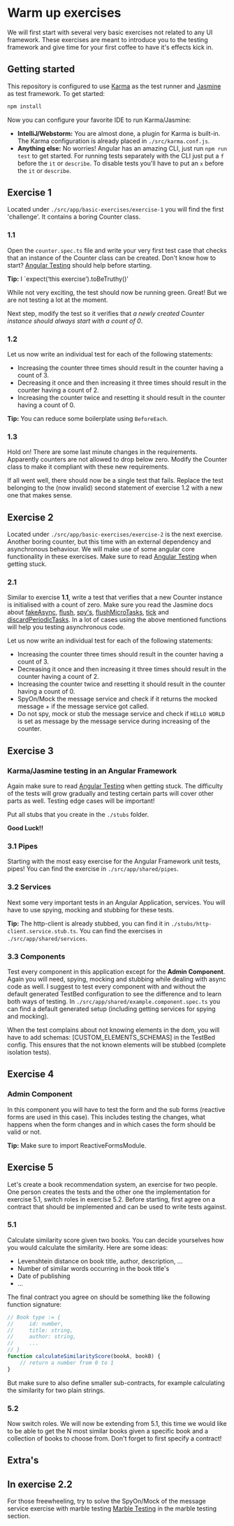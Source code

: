 # Warm up exercises

We will first start with several very basic exercises not related to any UI framework. These exercises are meant to
introduce you to the testing framework and give time for your first coffee to have it's effects kick in.

## Getting started
This repository is configured to use [Karma](https://karma-runner.github.io/latest/index.html/) as the test runner and [Jasmine](https://jasmine.github.io/index.html) as test framework. 
To get started:

```bash
npm install
```

Now you can configure your favorite IDE to run Karma/Jasmine:
- **IntelliJ/Webstorm:** You are almost done, a plugin for Karma is built-in. The Karma configuration is already placed in `./src/karma.conf.js`.
- **Anything else:** No worries! Angular has an amazing CLI, just run `npm run test` to get started. For running tests separately with the CLI just put a `f` before the `it` or `describe`.
To disable tests you'll have to put an `x` before the `it` or `describe`.

## Exercise 1
Located under `./src/app/basic-exercises/exercise-1` you will find the first 'challenge'. It contains a boring Counter class.

### 1.1
Open the `counter.spec.ts` file and write your very first test case that checks that an instance of the Counter class
can be created. Don't know how to start? [Angular Testing](https://angular.io/api/core/testing) should help before starting.

**Tip:** I `expect(‘this exercise’).toBeTruthy()’

While not very exciting, the test should now be running green. Great! But we are not testing a lot at the moment.

Next step, modify the test so it verifies that *a newly created Counter instance should always start with a count of 0*.

### 1.2
Let us now write an individual test for each of the following statements:
- Increasing the counter three times should result in the counter having a count of 3.
- Decreasing it once and then increasing it three times should result in the counter having a count of 2.
- Increasing the counter twice and resetting it should result in the counter having a count of 0.

**Tip:** You can reduce some boilerplate using `BeforeEach`.

### 1.3
Hold on! There are some last minute changes in the requirements. Apparently counters are not allowed to drop below zero.
Modify the Counter class to make it compliant with these new requirements.

If all went well, there should now be a single test that fails. Replace the test belonging to the (now invalid) second
statement of exercise 1.2 with a new one that makes sense.

## Exercise 2
Located under `./src/app/basic-exercises/exercise-2` is the next exercise. Another boring counter, but this time with an external
dependency and asynchronous behaviour. We will make use of some angular core functionality in these exercises. Make sure to read [Angular Testing]((https://angular.io/guide/testing)) when getting stuck.

### 2.1
Similar to exercise **1.1**, write a test that verifies that a new Counter instance is initialised with a count
of zero. Make sure you read the Jasmine docs about [fakeAsync](https://angular.io/api/core/testing/fakeAsync#description), [flush](https://angular.io/api/core/testing/flush), [spy's](http://tobyho.com/2011/12/15/jasmine-spy-cheatsheet/), 
[flushMicroTasks](https://angular.io/api/core/testing/flushMicrotasks), [tick](https://angular.io/api/core/testing/tick) and [discardPeriodicTasks](https://angular.io/api/core/testing/discardPeriodicTasks).
In a lot of cases using the above mentioned functions will help you testing asynchronous code.

Let us now write an individual test for each of the following statements:
- Increasing the counter three times should result in the counter having a count of 3.
- Decreasing it once and then increasing it three times should result in the counter having a count of 2.
- Increasing the counter twice and resetting it should result in the counter having a count of 0.
- SpyOn/Mock the message service and check if it returns the mocked message + if the message service got called.
- Do not spy, mock or stub the message service and check if `HELLO WORLD` is set as message by the message service during increasing of the counter.

## Exercise 3 
### Karma/Jasmine testing in an Angular Framework
Again make sure to read [Angular Testing]((https://angular.io/guide/testing)) when getting stuck. 
The difficulty of the tests will grow gradually and testing certain parts will cover other parts as well. Testing edge cases will be important!

Put all stubs that you create in the `./stubs` folder.

**Good Luck!!**

### 3.1 Pipes
Starting with the most easy exercise for the Angular Framework unit tests, pipes!
You can find the exercise in `./src/app/shared/pipes`.

### 3.2 Services
Next some very important tests in an Angular Application, services. You will have to use spying, mocking and stubbing for these tests.

**Tip:** The http-client is already stubbed, you can find it in `./stubs/http-client.service.stub.ts`.
You can find the exercises in `./src/app/shared/services`.

### 3.3 Components
Test every component in this application except for the **Admin Component**. Again you will need, spying, mocking and stubbing while dealing with async code as well.
I suggest to test every component with and without the default generated TestBed configuration to see the difference and to learn both ways of testing. 
In `./src/app/shared/example.component.spec.ts` you can find a default generated setup (including getting services for spying and mocking).

When the test complains about not knowing elements in the dom, you will have to add schemas: [CUSTOM_ELEMENTS_SCHEMAS] in the TestBed config.
This ensures that the not known elements will be stubbed (complete isolation tests).


## Exercise 4
### Admin Component
In this component you will have to test the form and the sub forms (reactive forms are used in this case). 
This includes testing the changes, what happens when the form changes and in which cases the form should be valid or not. 

**Tip:** Make sure to import ReactiveFormsModule.

## Exercise 5
Let's create a book recommendation system, an exercise for two people. One person creates the tests and the other one
the implementation for exercise 5.1, switch roles in exercise 5.2. Before starting, first agree on a contract that
should be implemented and can be used to write tests against.

### 5.1
Calculate similarity score given two books. You can decide yourselves how you would calculate the similarity.
Here are some ideas:
- Levenshtein distance on book title, author, description, ...
- Number of similar words occurring in the book title's
- Date of publishing
- ...

The final contract you agree on should be something like the following function signature:
```javascript
// Book type := {
//     id: number,
//     title: string,
//     author: string,
//     ...
// }
function calculateSimilarityScore(bookA, bookB) {
    // return a number from 0 to 1
}
```
But make sure to also define smaller sub-contracts, for example calculating the similarity for two plain strings.


### 5.2
Now switch roles. We will now be extending from 5.1, this time we would like to be able to get the N most similar books
given a specific book and a collection of books to choose from. Don't forget to first specify a contract! 

## Extra's
## In exercise 2.2
For those freewheeling, try to solve the SpyOn/Mock of the message service exercise with marble testing [Marble Testing](https://angular.io/guide/testing) in the marble testing section.
